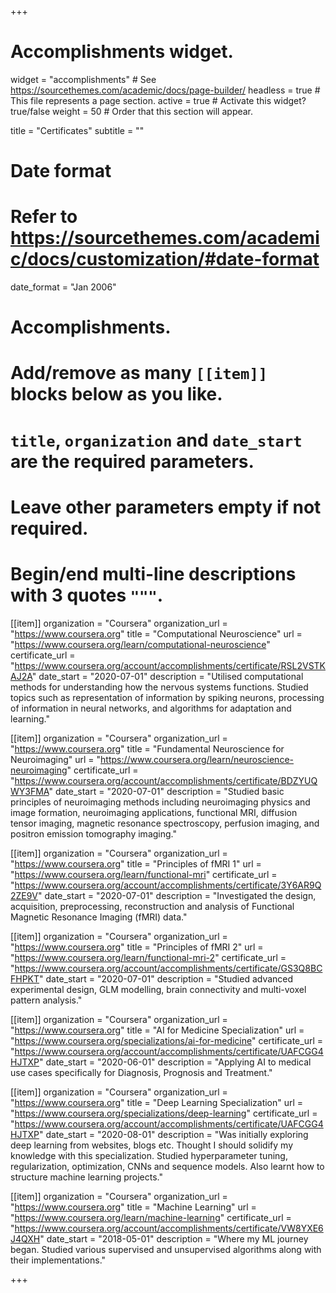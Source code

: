 +++
# Accomplishments widget.
widget = "accomplishments"  # See https://sourcethemes.com/academic/docs/page-builder/
headless = true  # This file represents a page section.
active = true  # Activate this widget? true/false
weight = 50  # Order that this section will appear.

title = "Certificates"
subtitle = ""

# Date format
#   Refer to https://sourcethemes.com/academic/docs/customization/#date-format
date_format = "Jan 2006"

# Accomplishments.
#   Add/remove as many `[[item]]` blocks below as you like.
#   `title`, `organization` and `date_start` are the required parameters.
#   Leave other parameters empty if not required.
#   Begin/end multi-line descriptions with 3 quotes `"""`.

[[item]]
  organization = "Coursera"
  organization_url = "https://www.coursera.org"
  title = "Computational Neuroscience"
  url = "https://www.coursera.org/learn/computational-neuroscience"
  certificate_url = "https://www.coursera.org/account/accomplishments/certificate/RSL2VSTKAJ2A"
  date_start = "2020-07-01"
  description = "Utilised computational methods for understanding how the nervous systems functions. Studied topics such as representation of information by spiking neurons, processing of information in neural networks, and algorithms for adaptation and learning."

[[item]]
  organization = "Coursera"
  organization_url = "https://www.coursera.org"
  title = "Fundamental Neuroscience for Neuroimaging"
  url = "https://www.coursera.org/learn/neuroscience-neuroimaging"
  certificate_url = "https://www.coursera.org/account/accomplishments/certificate/BDZYUQWY3FMA"
  date_start = "2020-07-01"
  description = "Studied basic principles of neuroimaging methods including neuroimaging physics and image formation, neuroimaging applications, functional MRI, diffusion tensor imaging, magnetic resonance spectroscopy, perfusion imaging, and positron emission tomography imaging."

[[item]]
  organization = "Coursera"
  organization_url = "https://www.coursera.org"
  title = "Principles of fMRI 1"
  url = "https://www.coursera.org/learn/functional-mri"
  certificate_url = "https://www.coursera.org/account/accomplishments/certificate/3Y6AR9Q2ZE9V"
  date_start = "2020-07-01"
  description = "Investigated the design, acquisition, preprocessing, reconstruction and analysis of Functional Magnetic Resonance Imaging (fMRI) data."

[[item]]
  organization = "Coursera"
  organization_url = "https://www.coursera.org"
  title = "Principles of fMRI 2"
  url = "https://www.coursera.org/learn/functional-mri-2"
  certificate_url = "https://www.coursera.org/account/accomplishments/certificate/GS3Q8BCFHPKT"
  date_start = "2020-07-01"
  description = "Studied advanced experimental design, GLM modelling, brain connectivity and multi-voxel pattern analysis."

[[item]]
  organization = "Coursera"
  organization_url = "https://www.coursera.org"
  title = "AI for Medicine Specialization"
  url = "https://www.coursera.org/specializations/ai-for-medicine"
  certificate_url = "https://www.coursera.org/account/accomplishments/certificate/UAFCGG4HJTXP"
  date_start = "2020-06-01"
  description = "Applying AI to medical use cases specifically for Diagnosis, Prognosis and Treatment."

[[item]]
  organization = "Coursera"
  organization_url = "https://www.coursera.org"
  title = "Deep Learning Specialization"
  url = "https://www.coursera.org/specializations/deep-learning"
  certificate_url = "https://www.coursera.org/account/accomplishments/certificate/UAFCGG4HJTXP"
  date_start = "2020-08-01"
  description = "Was initially exploring deep learning from websites, blogs etc. Thought I should solidify my knowledge with this specialization. Studied hyperparameter tuning, regularization, optimization, CNNs and sequence models. Also learnt how to structure machine learning projects."

[[item]]
  organization = "Coursera"
  organization_url = "https://www.coursera.org"
  title = "Machine Learning"
  url = "https://www.coursera.org/learn/machine-learning"
  certificate_url = "https://www.coursera.org/account/accomplishments/certificate/VW8YXE6J4QXH"
  date_start = "2018-05-01"
  description = "Where my ML journey began. Studied various supervised and unsupervised algorithms along with their implementations."

  


+++
